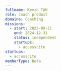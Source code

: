 ```yaml
---
fullname: Kevin TAN
role: Coach produit
domaine: Coaching
missions:
  - start: 2023-09-21
    end: 2024-12-31
    status: independent
    startups:
      - accesscite
startups:
  - accesscite
memberType: beta
---
```

